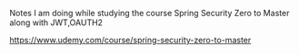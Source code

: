 Notes I am doing while studying the course Spring Security Zero to Master along with JWT,OAUTH2

https://www.udemy.com/course/spring-security-zero-to-master
